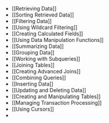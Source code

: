 - [[Retrieving Data]]
- [[Sorting Retrieved Data]]
- [[Filtering Data]]
- [[Using Wildcard Filtering]]
- [[Creating Calculated Fields]]
- [[Using Data Manipulation Functions]]
- [[Summarizing Data]]
- [[Grouping Data]]
- [[Working with Subqueries]]
- [[Joining Tables]]
- [[Creating Advanced Joins]]
- [[Combining Queries]]
- [[Inserting Data]]
- [[Updating and Deleting Data]]
- [[Creating and Manipulating Tables]]
- [[Managing Transaction Processing]]
- [[Using Cursors]]
- 